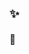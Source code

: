 
##       ✨
### 🔭


<!--
**revire/revire** is a ✨ _special_ ✨ repository because its `README.md` (this file) appears on your GitHub profile.
-->


